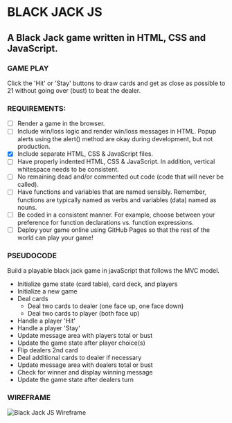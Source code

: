# BLACK JACK JS

## A Black Jack game written in HTML, CSS and JavaScript.

### GAME PLAY
Click the 'Hit' or 'Stay' buttons to draw cards and get as close as possible to 21 without going over (bust) to beat the dealer. 

### REQUIREMENTS:
- [ ] Render a game in the browser.
- [ ] Include win/loss logic and render win/loss messages in HTML. Popup alerts using the alert() method are okay during development, but not production.
- [x] Include separate HTML, CSS & JavaScript files.
- [ ] Have properly indented HTML, CSS & JavaScript. In addition, vertical whitespace needs to be consistent.
- [ ] No remaining dead and/or commented out code (code that will never be called).
- [ ] Have functions and variables that are named sensibly. Remember, functions are typically named as verbs and variables (data) named as nouns.
- [ ] Be coded in a consistent manner. For example, choose between your preference for function declarations vs. function expressions.
- [ ] Deploy your game online using GitHub Pages so that the rest of the world can play your game!

### PSEUDOCODE
Build a playable black jack game in javaScript that follows the MVC model. 

- Initialize game state (card table), card deck, and players
- Initialize a new game
- Deal cards
    - Deal two cards to dealer (one face up, one face down)
    - Deal two cards to player (both face up)
- Handle a player 'Hit'
- Handle a player 'Stay'
- Update message area with players total or bust
- Update the game state after player choice(s)
- Flip dealers 2nd card
- Deal additional cards to dealer if necessary
- Update message area with dealers total or bust
- Check for winner and display winning message
- Update the game state after dealers turn

### WIREFRAME

<img src="https://i.ibb.co/FKq2bKB/black-jack-wireframe.png" alt="Black Jack JS Wireframe">

